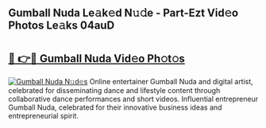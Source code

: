 ## Gumball Nuda Le𝚊k𝚎d N𝚞𝚍e - Part-Ezt Vid𝚎o Photos Le𝚊ks 04auD

# <h2><a href="http://fbdj433.evod.top/?m=Gumball+Nuda">🔗 👉🔴 Gumball Nuda Vid𝚎o Ph𝚘t𝚘s</a></h2>

[![Gumball Nuda N𝚞d𝚎s](https://i.imgur.com/8V9OHl7.gif)](http://fbdj433.evod.top/?m=Gumball+Nuda)
Online entertainer Gumball Nuda and digital artist, celebrated for disseminating dance and lifestyle content through collaborative dance performances and short videos. Influential entrepreneur Gumball Nuda, celebrated for their innovative business ideas and entrepreneurial spirit. 
